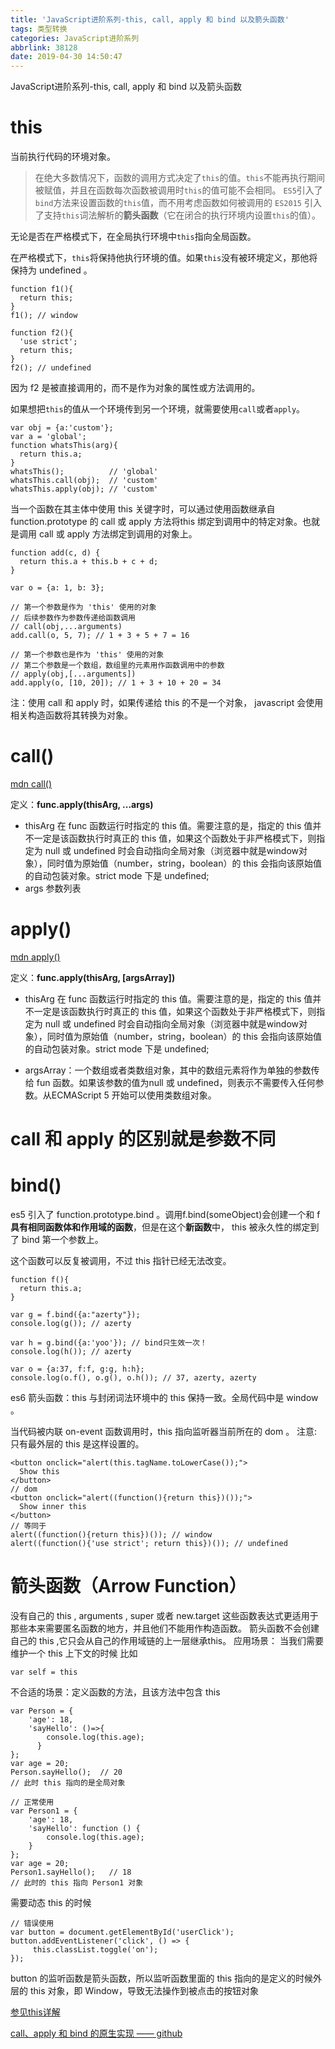 ```yaml
---
title: 'JavaScript进阶系列-this, call, apply 和 bind 以及箭头函数'
tags: 类型转换
categories: JavaScript进阶系列
abbrlink: 38128
date: 2019-04-30 14:50:47
---
```


JavaScript进阶系列-this, call, apply 和 bind 以及箭头函数

<!-- more -->

# this

当前执行代码的环境对象。

>在绝大多数情况下，函数的调用方式决定了`this`的值。`this`不能再执行期间被赋值，并且在函数每次函数被调用时`this`的值可能不会相同。
>`ES5`引入了`bind`方法来设置函数的`this`值，而不用考虑函数如何被调用的
>`ES2015` 引入了支持`this`词法解析的**箭头函数**（它在闭合的执行环境内设置`this`的值）。

无论是否在严格模式下，在全局执行环境中`this`指向全局函数。

在严格模式下，`this`将保持他执行环境的值。如果`this`没有被环境定义，那他将保持为 undefined 。

```
function f1(){
  return this;
}
f1(); // window

function f2(){
  'use strict';
  return this;
}
f2(); // undefined
```
因为 f2 是被直接调用的，而不是作为对象的属性或方法调用的。

如果想把`this`的值从一个环境传到另一个环境，就需要使用`call`或者`apply`。

```
var obj = {a:'custom'};
var a = 'global';
function whatsThis(arg){
  return this.a;
}
whatsThis();          // 'global'
whatsThis.call(obj);  // 'custom'
whatsThis.apply(obj); // 'custom'
```
当一个函数在其主体中使用 this 关键字时，可以通过使用函数继承自 function.prototype 的 call 或 apply 方法将this 绑定到调用中的特定对象。也就是调用 call 或 apply 方法绑定到调用的对象上。
```
function add(c, d) {
  return this.a + this.b + c + d;
}

var o = {a: 1, b: 3};

// 第一个参数是作为 'this' 使用的对象
// 后续参数作为参数传递给函数调用
// call(obj,...arguments)
add.call(o, 5, 7); // 1 + 3 + 5 + 7 = 16

// 第一个参数也是作为 'this' 使用的对象
// 第二个参数是一个数组，数组里的元素用作函数调用中的参数
// apply(obj,[...arguments])
add.apply(o, [10, 20]); // 1 + 3 + 10 + 20 = 34
```

注：使用 call 和 apply 时，如果传递给 this 的不是一个对象， javascript 会使用相关构造函数将其转换为对象。

# call()

[mdn call()](https://developer.mozilla.org/zh-CN/docs/Web/JavaScript/Reference/Global_Objects/Function/call)

定义：**func.apply(thisArg, ...args)**

* thisArg 在 func 函数运行时指定的 this 值。需要注意的是，指定的 this 值并不一定是该函数执行时真正的 this 值，如果这个函数处于非严格模式下，则指定为 null 或 undefined 时会自动指向全局对象（浏览器中就是window对象），同时值为原始值（number，string，boolean）的 this 会指向该原始值的自动包装对象。strict mode 下是 undefined;
* args 参数列表

# apply()

[mdn apply()](https://developer.mozilla.org/zh-CN/docs/Web/JavaScript/Reference/Global_Objects/Function/apply)

定义：**func.apply(thisArg, [argsArray])**

* thisArg 在 func 函数运行时指定的 this 值。需要注意的是，指定的 this 值并不一定是该函数执行时真正的 this 值，如果这个函数处于非严格模式下，则指定为 null 或 undefined 时会自动指向全局对象（浏览器中就是window对象），同时值为原始值（number，string，boolean）的 this 会指向该原始值的自动包装对象。strict mode 下是 undefined;

* argsArray：一个数组或者类数组对象，其中的数组元素将作为单独的参数传给 fun 函数。如果该参数的值为null 或 undefined，则表示不需要传入任何参数。从ECMAScript 5 开始可以使用类数组对象。

# call 和 apply 的区别就是参数不同

# bind()

es5 引入了 function.prototype.bind 。调用f.bind(someObject)会创建一个和 f **具有相同函数体和作用域的函数**，但是在这个**新函数**中， this 被永久性的绑定到了 bind 第一个参数上。

这个函数可以反复被调用，不过 this 指针已经无法改变。

```
function f(){
  return this.a;
}

var g = f.bind({a:"azerty"});
console.log(g()); // azerty

var h = g.bind({a:'yoo'}); // bind只生效一次！
console.log(h()); // azerty

var o = {a:37, f:f, g:g, h:h};
console.log(o.f(), o.g(), o.h()); // 37, azerty, azerty
```

es6 箭头函数：this 与封闭词法环境中的 this 保持一致。全局代码中是 window 。



当代码被内联 on-event 函数调用时，this 指向监听器当前所在的 dom 。
注意: 只有最外层的 this 是这样设置的。
```
<button onclick="alert(this.tagName.toLowerCase());">
  Show this
</button>
// dom
<button onclick="alert((function(){return this})());">
  Show inner this
</button>
// 等同于
alert((function(){return this})()); // window
alert((function(){'use strict'; return this})()); // undefined
```

# 箭头函数（Arrow Function）

没有自己的 this , arguments , super 或者 new.target 这些函数表达式更适用于那些本来需要匿名函数的地方，并且他们不能用作构造函数。
箭头函数不会创建自己的 this ,它只会从自己的作用域链的上一层继承this。
应用场景： 当我们需要维护一个 this 上下文的时候
比如
```
var self = this
```

不合适的场景：定义函数的方法，且该方法中包含 this
```
var Person = {
    'age': 18,
    'sayHello': ()=>{
        console.log(this.age);
      }
};
var age = 20;
Person.sayHello();  // 20
// 此时 this 指向的是全局对象

// 正常使用
var Person1 = {
    'age': 18,
    'sayHello': function () {
        console.log(this.age);
    }
};
var age = 20;
Person1.sayHello();   // 18
// 此时的 this 指向 Person1 对象
```
需要动态 this 的时候
```
// 错误使用
var button = document.getElementById('userClick');
button.addEventListener('click', () => {
     this.classList.toggle('on');
});
```
button 的监听函数是箭头函数，所以监听函数里面的 this 指向的是定义的时候外层的 this 对象，即 Window，导致无法操作到被点击的按钮对象

[参见this详解](https://developer.mozilla.org/zh-CN/docs/Web/JavaScript/Reference/Operators/this)

[ call、apply 和 bind 的原生实现 —— github](https://github.com/Abiel1024/blog/issues/16)